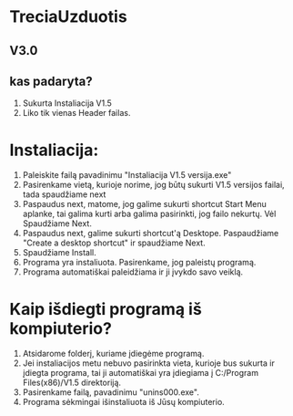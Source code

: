 # TreciaUzduotis
## V3.0

## kas padaryta?

1. Sukurta Instaliacija V1.5 
2. Liko tik vienas Header failas.

# Instaliacija:

1. Paleiskite failą pavadinimu "Instaliacija V1.5 versija.exe"
2. Pasirenkame vietą, kurioje norime, jog būtų sukurti V1.5 versijos failai, tada spaudžiame next
3. Paspaudus next, matome, jog galime sukurti shortcut Start Menu aplanke, tai galima kurti arba galima pasirinkti, jog failo nekurtų. Vėl Spaudžiame Next.
4. Paspaudus next, galime sukurti shortcut'ą Desktope. Paspaudžiame "Create a desktop shortcut" ir spaudžiame Next.
5. Spaudžiame Install.
6. Programa yra instaliuota. Pasirenkame, jog paleistų programą.
7. Programa automatiškai paleidžiama ir ji įvykdo savo veiklą.
# Kaip išdiegti programą iš kompiuterio?

1. Atsidarome folderį, kuriame įdiegėme programą.
2. Jei instaliacijos metu nebuvo pasirinkta vieta, kurioje bus sukurta ir įdiegta programa, tai ji automatiškai yra įdiegiama į C:/Program Files(x86)/V1.5 direktoriją.
3. Pasirenkame failą, pavadinimu "unins000.exe". 
4. Programa sėkmingai išinstaliuota iš Jūsų kompiuterio.
